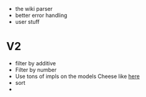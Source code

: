 - the wiki parser
- better error handling
- user stuff




# V2
- filter by additive
- Filter by number
- Use tons of impls on the models Cheese like [here](https://github.com/rust-lang/crates.io/blob/b4d49ac32c5561a7a4a0948ce5ba9ada7b8924fb/src/krate/mod.rs)
- sort
- 